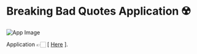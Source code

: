 # Breaking Bad Quotes Application ☢️

![App Image](https://repository-images.githubusercontent.com/344502492/0e00b780-7ccd-11eb-891b-77083a9cfcaf)

Application 👉🏻 [ [Here](https://bd-quotes-marcelo-sebastian.netlify.app) ].
